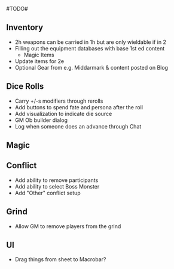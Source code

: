 #TODO#

Inventory
-
- 2h weapons can be carried in 1h but are only wieldable if in 2
- Filling out the equipment databases with base 1st ed content
  - Magic Items
- Update items for 2e
- Optional Gear from e.g. Middarmark & content posted on Blog

Dice Rolls
- 
- Carry +/-s modifiers through rerolls
- Add buttons to spend fate and persona after the roll
- Add visualization to indicate die source
- GM Ob builder dialog
- Log when someone does an advance through Chat

Magic
- 

Conflict
-
- Add ability to remove participants
- Add ability to select Boss Monster
- Add "Other" conflict setup

Grind
-
- Allow GM to remove players from the grind

UI
-
- Drag things from sheet to Macrobar?
